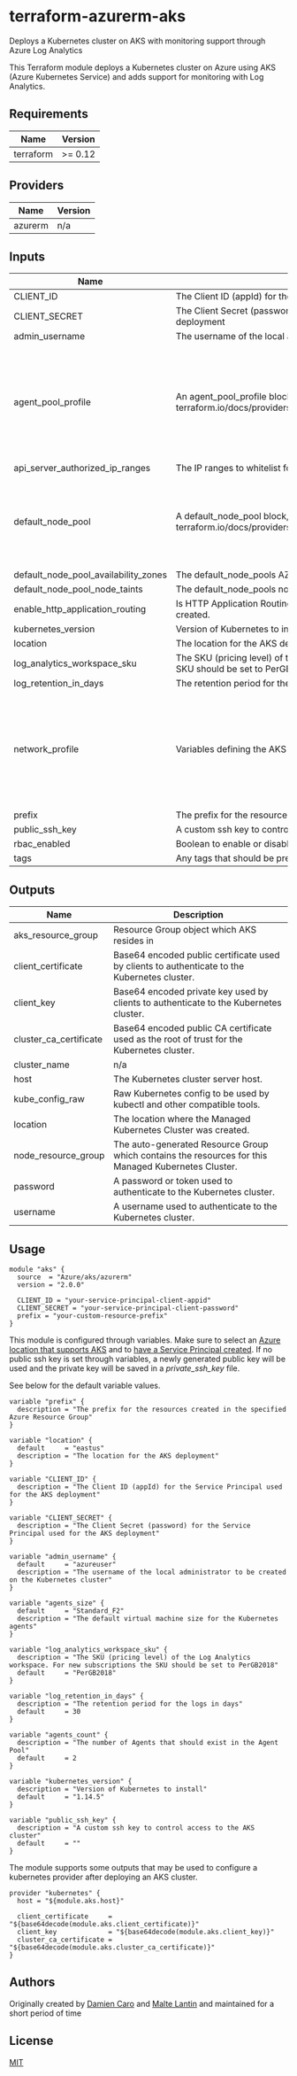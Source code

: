 # terraform-azurerm-aks
Deploys a Kubernetes cluster on AKS with monitoring support through Azure Log Analytics

This Terraform module deploys a Kubernetes cluster on Azure using AKS (Azure Kubernetes Service) and adds support for monitoring with Log Analytics.

<!-- BEGINNING OF PRE-COMMIT-TERRAFORM DOCS HOOK -->
## Requirements

| Name | Version |
|------|---------|
| terraform | >= 0.12 |

## Providers

| Name | Version |
|------|---------|
| azurerm | n/a |

## Inputs

| Name | Description | Type | Default | Required |
|------|-------------|------|---------|:--------:|
| CLIENT\_ID | The Client ID (appId) for the Service Principal used for the AKS deployment | `string` | n/a | yes |
| CLIENT\_SECRET | The Client Secret (password) for the Service Principal used for the AKS deployment | `string` | n/a | yes |
| admin\_username | The username of the local administrator to be created on the Kubernetes cluster | `string` | `"azureuser"` | no |
| agent\_pool\_profile | An agent\_pool\_profile block, see terraform.io/docs/providers/azurerm/r/kubernetes\_cluster.html#agent\_pool\_profile | `list(any)` | <pre>[<br>  {<br>    "agents_count": 2,<br>    "count": 1,<br>    "name": "nodepool",<br>    "os_disk_size_gb": 50,<br>    "os_type": "Linux",<br>    "vm_size": "standard_f2"<br>  }<br>]</pre> | no |
| api\_server\_authorized\_ip\_ranges | The IP ranges to whitelist for incoming traffic to the masters. | `list(string)` | `null` | no |
| default\_node\_pool | A default\_node\_pool block, see terraform.io/docs/providers/azurerm/r/kubernetes\_cluster.html#default\_node\_pool | `map(any)` | <pre>{<br>  "enable_auto_scaling": true,<br>  "name": "nodepool",<br>  "os_disk_size_gb": 50,<br>  "type": "VirtualMachineScaleSets",<br>  "vm_size": "standard_f2"<br>}</pre> | no |
| default\_node\_pool\_availability\_zones | The default\_node\_pools AZs | `list(string)` | `null` | no |
| default\_node\_pool\_node\_taints | The default\_node\_pools node taints | `list(string)` | `null` | no |
| enable\_http\_application\_routing | Is HTTP Application Routing Enabled? Changing this forces a new resource to be created. | `bool` | `false` | no |
| kubernetes\_version | Version of Kubernetes to install | `string` | `"1.14.5"` | no |
| location | The location for the AKS deployment | `string` | `"eastus"` | no |
| log\_analytics\_workspace\_sku | The SKU (pricing level) of the Log Analytics workspace. For new subscriptions the SKU should be set to PerGB2018 | `string` | `"PerGB2018"` | no |
| log\_retention\_in\_days | The retention period for the logs in days | `number` | `30` | no |
| network\_profile | Variables defining the AKS network profile config | <pre>object({<br>    network_plugin     = string<br>    network_policy     = string<br>    dns_service_ip     = string<br>    docker_bridge_cidr = string<br>    pod_cidr           = string<br>    service_cidr       = string<br>    load_balancer_sku  = string<br>  })</pre> | <pre>{<br>  "dns_service_ip": "",<br>  "docker_bridge_cidr": "",<br>  "load_balancer_sku": "Basic",<br>  "network_plugin": "kubenet",<br>  "network_policy": "",<br>  "pod_cidr": "",<br>  "service_cidr": ""<br>}</pre> | no |
| prefix | The prefix for the resources created in the specified Azure Resource Group | `string` | n/a | yes |
| public\_ssh\_key | A custom ssh key to control access to the AKS cluster | `string` | `""` | no |
| rbac\_enabled | Boolean to enable or disable role-based access control | `bool` | `true` | no |
| tags | Any tags that should be present on resources | `map(string)` | `{}` | no |

## Outputs

| Name | Description |
|------|-------------|
| aks\_resource\_group | Resource Group object which AKS resides in |
| client\_certificate | Base64 encoded public certificate used by clients to authenticate to the Kubernetes cluster. |
| client\_key | Base64 encoded private key used by clients to authenticate to the Kubernetes cluster. |
| cluster\_ca\_certificate | Base64 encoded public CA certificate used as the root of trust for the Kubernetes cluster. |
| cluster\_name | n/a |
| host | The Kubernetes cluster server host. |
| kube\_config\_raw | Raw Kubernetes config to be used by kubectl and other compatible tools. |
| location | The location where the Managed Kubernetes Cluster was created. |
| node\_resource\_group | The auto-generated Resource Group which contains the resources for this Managed Kubernetes Cluster. |
| password | A password or token used to authenticate to the Kubernetes cluster. |
| username | A username used to authenticate to the Kubernetes cluster. |

<!-- END OF PRE-COMMIT-TERRAFORM DOCS HOOK -->



## Usage

```hcl
module "aks" {
  source  = "Azure/aks/azurerm"
  version = "2.0.0"

  CLIENT_ID = "your-service-principal-client-appid"
  CLIENT_SECRET = "your-service-principal-client-password"
  prefix = "your-custom-resource-prefix"
}
```

This module is configured through variables. Make sure to select an [Azure location that supports AKS](https://azure.microsoft.com/en-us/global-infrastructure/services/?products=kubernetes-service) and to [have a Service Principal created](https://www.terraform.io/docs/providers/azurerm/authenticating_via_service_principal.html). If no public ssh key is set through variables, a newly generated public key will be used and the private key will be saved in a *private_ssh_key* file.

See below for the default variable values.

```hcl
variable "prefix" {
  description = "The prefix for the resources created in the specified Azure Resource Group"
}

variable "location" {
  default     = "eastus"
  description = "The location for the AKS deployment"
}

variable "CLIENT_ID" {
  description = "The Client ID (appId) for the Service Principal used for the AKS deployment"
}

variable "CLIENT_SECRET" {
  description = "The Client Secret (password) for the Service Principal used for the AKS deployment"
}

variable "admin_username" {
  default     = "azureuser"
  description = "The username of the local administrator to be created on the Kubernetes cluster"
}

variable "agents_size" {
  default     = "Standard_F2"
  description = "The default virtual machine size for the Kubernetes agents"
}

variable "log_analytics_workspace_sku" {
  description = "The SKU (pricing level) of the Log Analytics workspace. For new subscriptions the SKU should be set to PerGB2018"
  default     = "PerGB2018"
}

variable "log_retention_in_days" {
  description = "The retention period for the logs in days"
  default     = 30
}

variable "agents_count" {
  description = "The number of Agents that should exist in the Agent Pool"
  default     = 2
}

variable "kubernetes_version" {
  description = "Version of Kubernetes to install"
  default     = "1.14.5"
}

variable "public_ssh_key" {
  description = "A custom ssh key to control access to the AKS cluster"
  default     = ""
}
```

The module supports some outputs that may be used to configure a kubernetes
provider after deploying an AKS cluster.

```
provider "kubernetes" {
  host = "${module.aks.host}"

  client_certificate     = "${base64decode(module.aks.client_certificate)}"
  client_key             = "${base64decode(module.aks.client_key)}"
  cluster_ca_certificate = "${base64decode(module.aks.cluster_ca_certificate)}"
}
```

## Authors

Originally created by [Damien Caro](http://github.com/dcaro) and [Malte Lantin](http://github.com/n01d) and
maintained for a short period of time

## License

[MIT](LICENSE)

